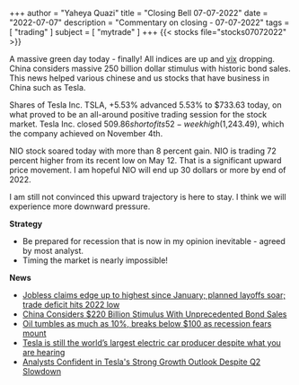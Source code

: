 +++
author = "Yaheya Quazi"
title = "Closing Bell 07-07-2022"
date = "2022-07-07"
description = "Commentary on closing - 07-07-2022"
tags = [
"trading"
]
subject = [
"mytrade"
]
+++
{{< stocks file="stocks07072022" >}}

A massive green day today - finally! All indices are up and [vix](glossary.md) dropping. China considers massive 250 billion dollar stimulus with historic bond sales. This news helped various chinese and us stocks that have business in China such as Tesla. 

Shares of Tesla Inc. TSLA, +5.53% advanced 5.53% to $733.63 today, on what proved to be an all-around positive trading session for the stock market. Tesla Inc. closed $509.86 short of its 52-week high ($1,243.49), which the company achieved on November 4th.

NIO stock soared today with more than 8 percent gain. NIO is trading 72 percent higher from its recent low on May 12. That is a significant upward price movement. I am hopeful NIO will end up 30 dollars or more by end of 2022.

I am still not convinced this upward trajectory is here to stay. I think we will experience more downward pressure. 



**Strategy**

* Be prepared for recession that is now in my opinion inevitable - agreed by most analyst.
* Timing the market is nearly impossible!

**News**

* [Jobless claims edge up to highest since January; planned layoffs soar; trade deficit hits 2022 low](https://www.cnbc.com/2022/07/07/jobless-claims-edge-up-to-highest-since-january-trade-deficit-hits-2022-low.html)
* [China Considers $220 Billion Stimulus With Unprecedented Bond Sales](https://www.bloomberg.com/news/articles/2022-07-07/china-mulls-220-billion-stimulus-with-unprecedented-bond-sales)
* [Oil tumbles as much as 10%, breaks below $100 as recession fears mount](https://www.cnbc.com/2022/07/05/oil-tumbles-more-than-8percent-breaks-below-100-as-recession-fears-mount.html)
* [Tesla is still the world’s largest electric car producer despite what you are hearing](https://electrek.co/2022/07/06/tesla-worlds-largest-electric-car-producer/)
* [Analysts Confident in Tesla's Strong Growth Outlook Despite Q2 Slowdown](https://www.tesmanian.com/blogs/tesmanian-blog/analysts-confident-in-teslas-strong-growth-outlook-despite-q2-2022-slowdown)


